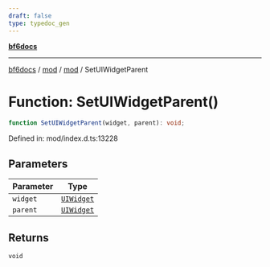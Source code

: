 ```yaml
---
draft: false
type: typedoc_gen
---
```


[**bf6docs**](../../../_index.md)

***

[bf6docs](../../../_index.md) / [mod](../../_index.md) / [mod](../_index.md) / SetUIWidgetParent

# Function: SetUIWidgetParent()

```ts
function SetUIWidgetParent(widget, parent): void;
```

Defined in: mod/index.d.ts:13228

## Parameters

| Parameter | Type |
| ------ | ------ |
| `widget` | [`UIWidget`](../UIWidget/_index.md) |
| `parent` | [`UIWidget`](../UIWidget/_index.md) |

## Returns

`void`
